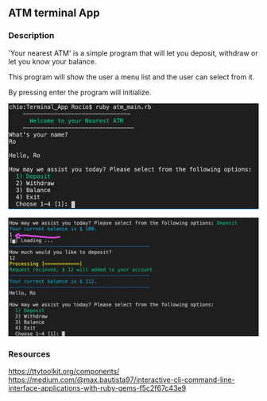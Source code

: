 ## ATM terminal App

### Description

'Your nearest ATM' is a simple program that will let you deposit, withdraw or let you know your balance.

This program will show the user a menu list and the user can select from it.

By pressing enter the program will initialize.


![alt text](https://github.com/xrozzi/Terminal_App/blob/master/images/welcome.png)

![alt text](https://github.com/xrozzi/Terminal_App/blob/master/images/deposit.png)
### Resources

https://ttytoolkit.org/components/
https://medium.com/@max.bautista97/interactive-cli-command-line-interface-applications-with-ruby-gems-f5c2f67c43e9